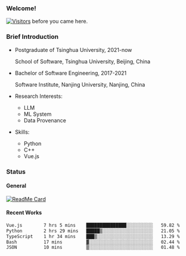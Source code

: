 ### Welcome!

[![Visitors](https://visitor-badge.laobi.icu/badge?page_id=HermitSun.HermitSun)]() before you came here.

### Brief Introduction

- Postgraduate of Tsinghua University, 2021-now
  
  School of Software, Tsinghua University, Beijing, China

- Bachelor of Software Engineering, 2017-2021
  
  Software Institute, Nanjing University, Nanjing, China

- Research Interests:
  - LLM
  - ML System
  - Data Provenance

- Skills:
  - Python
  - C++
  - Vue.js

### Status

#### General

[![ReadMe Card](https://github-readme-stats.hermitsun.vercel.app/api?username=HermitSun&count_private=true&show_icons=true)]()

#### Recent Works

<!--START_SECTION:waka-->

```txt
Vue.js        7 hrs 5 mins    ███████████████░░░░░░░░░░   59.82 %
Python        2 hrs 29 mins   █████▒░░░░░░░░░░░░░░░░░░░   21.05 %
TypeScript    1 hr 34 mins    ███▒░░░░░░░░░░░░░░░░░░░░░   13.29 %
Bash          17 mins         ▓░░░░░░░░░░░░░░░░░░░░░░░░   02.44 %
JSON          10 mins         ▒░░░░░░░░░░░░░░░░░░░░░░░░   01.48 %
```

<!--END_SECTION:waka-->
